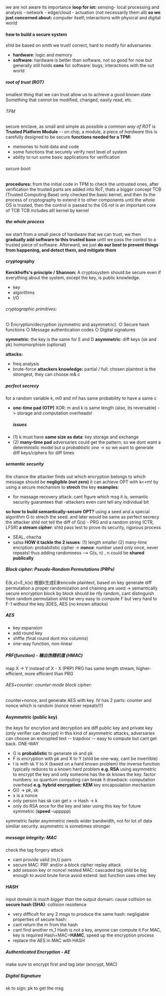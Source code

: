 we are not aware its importance
**loop for iot:**
sensing- local processing and analysis - network - edge/cloud - actuation
(not necessarily them all)
**so we just concerned about:** 
computer itself; interactions with physical and digital world

#### how to build a secure system
shld be based on smth we trust!
correct, hard to modify for adversaries
- **hardware**: logic and memory
- **software**: hardware is better than software, not so good for now but generally still holds **cons** for software: bugs; interactions with the out world
##### root of trust (ROT)
smallest thing that we can trust
allow us to achieve a good known state
Something that cannot be modified, changed, easily read, etc.
###### TPM
secure enclave, as small and simple as possible
a *common way of ROT* is **Trusted Platform Module** -- on chip, a module, a piece of *hardware* this is carefully designed to be secure
**functions needed for a TPM:**
- memories to hold data and code
- some functions that securely verify next level of system
- ability to run some basic applications for verification
###### secure boot:
**procedures:** from the initial code in TPM to check the untrusted ones, after verification the trusted parts are added into RoT, thats a bigger concept TCB (Trusted Computing Base) only checked the basic kernel, and then its the process of cryptography to extend it to other components until the whole OS is trusted, then the control is passed to the OS
rot is an important core of TCB
TCB includes all!
kernel by kernel
##### the whole process
we start from a small piece of hardware that we can trust, we then **gradually add software to this trusted base** until we pass the control to a trusted piece of software.
Afterward, we just **do our best to prevent things from happening, and detect them, and mitigate them**
#### cryptography
**Kerckhoffs's principle / Shannon:** A cryptosystem should be secure even if everything about the system, except the key, is public knowledge.
- key
- algorithms
- I/O
###### cryptographic primitives:
○ Encryption/decryption (symmetric and asymmetric).
○ Secure hash functions
○ Message authentication codes
○ Digital signatures

**symmetric**: the key is the same for E and D 
**asymmetric**: diff keys (sk and pk)
homomorphism (optional)

**attacks:**
- freq analysis
- brute-force
**attackers knowledge:**
partial / full: chosen plaintext is the strongest, they can choose m& c
##### perfect secrecy
for a random variable k, m0 and m1 has same probability to have a same c
- **one-time pad (OTP)**
  XOR: m and k is same length (also, its reversable) -> storage and computation overheads!
  ##### **issues**
- (1) k must have **same size as data**: key storage and exchange
- (2) **many-time pad**
  adversaries could get the pattern; so we dont want a deterministic model but *a probablistic one* -> so we want to generate diff keys/ciphers for diff times
##### semantic security
the chance the attacker finds out which encryption belongs to which message should be **negligible (not zero)**
it can achieve OPT with k<<m! by using a secure mechanism to **strech** the key
**examples**:
- for massage recovery attack: cant figure which msg it is, semantic security guarantees that
-attackers even cant tell any individual bit

**so how to build semantically-secure OPT?**
using a seed and a special algorithm G to strech the seed. and later would be same as perfect secrecy
the attacker shld not tell the diff of G(s) - PRG and a random string (CTR, LFSR)
**a stream cipher**: shld pass test to prove its security, rigorous process
- SEAL, chacha
- salsa
**HOW it tackle the 2 issues**: 
(1) length smaller
(2) many-time encrption: probabilistic cipher -> **nonce**: number used only once, never repeats! thus adding randomness
--> G(s, n) , n could be **shared publically**
##### Block cipher: Pseudo-Random Permutations (PRPs)
E(k,x)=E_k(x) 根据k生成E来encode plaintext, based on key generate diff permutation
a proper randomization and chaining are used -> semantically secure
encryption block by block
should be rlly random, cant distinguish from random permutation
shld be very easy to compute F but very hard to F-1 without the key
3DES, AES (no known attacks)
##### AES
- key expansion
- add round key
- shffle (final round dont mix columns)
- one-way function, non-linear
##### PRF(function) - 输出伪随机值 (HMAC)
map X -> Y instead of X - X (PRP) PRG has same length
stream, higher-efficient, more efficient than PRG
###### AES+counter: counter-mode block cipher: 
counter+nonce, and generate AES with key.
IV has 2 parts: counter and nonce which is random (nonce never repeats!!!)
#### Asymmetric (public key)
the keys for encrytion and decryption are diff
public key and private key (only verifier can decrypt)
in this kind of asymmetric attacks, adversaries can choose an encrypted text
-- trapdoor -- easy to compute but cant get back. ONE-WAY
- G is **probablistic** to generate sk and pk
- F is encryption with pk and X to Y (shld be one-way, cant be invertible)
- I is with sk Y to X (based on a hard known problem)
the inverse function typically reduces to a known hard problem
**e.g. RSA**
using asymmetric to encrypt the key and only someone has the sk knows the key.
factor numbers: so quantum computing can break it
drawback: computation overhead
**e.g. hybrid encryption: KEM**
key encapsulation mechanism
- G() -> pk, sk
- x is a nonce
- only person has sk can get x -> Hash -> k
- only do RSA once for the key
and later using this key for future symmetric (**speed** -uppppp)

symmetric faster
asymmetric needs wider bandwidth, not for lot of data
similiar security. asymmetric is sometimes stronger
##### message integrity: MAC
check the tag
forgery attack
- cant provide valid (m,t) pairs
- secure MAC: PRF and/or a block cipher
replay attack
- add session key or nonce!
nested MAC: cascaded
tag shld be big enough to avoid brute force
avoid extend: last function uses other key
##### HASH
input domain *is much bigger than* the output domain: cause collision
so **secure hash (SHA)**: collision resistence
- very difficult for any 2 msgs to produce the same hash: negligiable
properties of secure hash:
- cant return the m from the hash
- cant find another m_1
Hash is not a key, anyone can compute it
For MAC, key is required
Hash+MAC=**HAMC**, speed up the encryption process
- replace the AES in MAC with HASH
##### Authenticated Encryption - AE
make sure to encrypt first and tag later (encrypt, MAC)
##### Digital Signature
sk to sign; pk to get the msg

